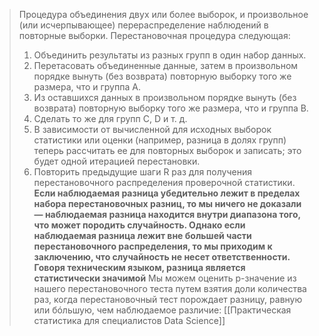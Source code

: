 > Процедура объединения двух или более выборок, и произвольное (или исчерпывающее) перераспределение наблюдений в повторные выборки.
>Перестановочная процедура следующая: 
> 1. Объединить результаты из разных групп в один набор данных. 
> 2. Перетасовать объединенные данные, затем в произвольном порядке вынуть (без возврата) повторную выборку того же размера, что и группа A. 
> 3. Из оставшихся данных в произвольном порядке вынуть (без возврата) повторную выборку того же размера, что и группа B. 
> 4. Сделать то же для групп C, D и т. д. 
> 5. В зависимости от вычисленной для исходных выборок статистики или оценки (например, разница в долях групп) теперь рассчитать ее для повторных выборок и записать; это будет одной итерацией перестановки. 
> 6. Повторить предыдущие шаги R раз для получения перестановочного распределения проверочной статистики.
> **Если наблюдаемая разница убедительно лежит в пределах набора перестановочных разниц, то мы ничего не доказали — наблюдаемая разница находится внутри диапазона того, что может породить случайность. Однако если наблюдаемая разница лежит вне большей части перестановочного распределения, то мы приходим к заключению, что случайность не несет ответственности. Говоря техническим языком, разница является статистически значимой**
> Мы можем оценить p-значение из нашего перестановочного теста путем взятия доли количества раз, когда перестановочный тест порождает разницу, равную или бóльшую, чем наблюдаемое различие:
> [[Практическая статистика для специалистов Data Science]]


